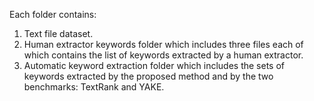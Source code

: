 Each folder contains:

 1. Text file dataset.
 2. Human extractor keywords folder which includes three files each of which contains the list of keywords extracted by a human extractor.
 3. Automatic keyword extraction folder which includes the sets of keywords extracted by the proposed method and by the two benchmarks: TextRank and YAKE.
